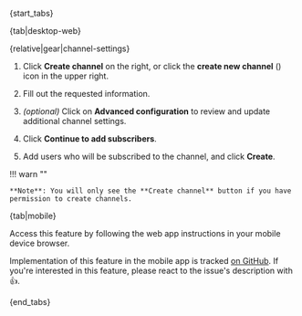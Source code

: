 {start_tabs}

{tab|desktop-web}

{relative|gear|channel-settings}

1. Click **Create channel** on the right, or click the
   **create new channel** (<i class="zulip-icon zulip-icon-square-plus"></i>)
   icon in the upper right.

1. Fill out the requested information.

1. _(optional)_ Click on **Advanced configuration** to review and update
   additional channel settings.

1. Click **Continue to add subscribers**.

1. Add users who will be subscribed to the channel, and click **Create**.

!!! warn ""

    **Note**: You will only see the **Create channel** button if you have
    permission to create channels.

{tab|mobile}

Access this feature by following the web app instructions in your
mobile device browser.

Implementation of this feature in the mobile app is tracked [on
GitHub](https://github.com/zulip/zulip-flutter/issues/1572). If
you're interested in this feature, please react to the issue's
description with 👍.

{end_tabs}
